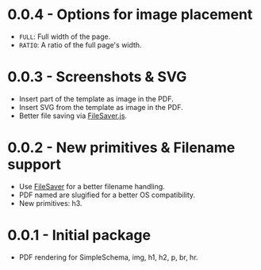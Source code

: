 # 0.0.4 - Options for image placement
* `FULL`: Full width of the page.
* `RATIO`: A ratio of the full page's width.

# 0.0.3 - Screenshots & SVG
* Insert part of the template as image in the PDF.
* Insert SVG from the template as image in the PDF.
* Better file saving via [FileSaver.js](https://github.com/eligrey/FileSaver.js/).

# 0.0.2 - New primitives & Filename support
* Use [FileSaver](https://github.com/eligrey/FileSaver.js) for a better filename handling.
* PDF named are slugified for a better OS compatibility.
* New primitives: h3.

# 0.0.1 - Initial package
* PDF rendering for SimpleSchema, img, h1, h2, p, br, hr.
